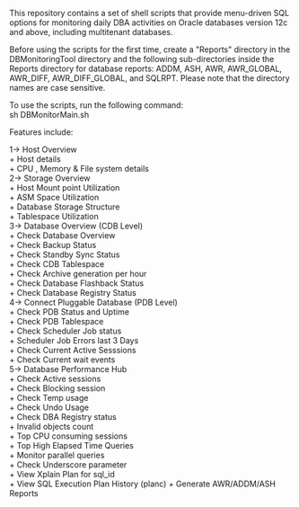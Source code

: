 This repository contains a set of shell scripts that provide menu-driven SQL options for monitoring daily DBA activities on Oracle databases version 12c and above, including multitenant databases.

Before using the scripts for the first time, create a "Reports" directory in the DBMonitoringTool directory and the following sub-directories inside the Reports directory for database reports: ADDM, ASH, AWR, AWR_GLOBAL, AWR_DIFF, AWR_DIFF_GLOBAL, and SQLRPT. Please note that the directory names are case sensitive.

To use the scripts, run the following command:                             
sh DBMonitorMain.sh

Features include:

1-> Host Overview                             
	+ Host details                           
	+ CPU , Memory & File system  details                 
2-> Storage Overview                          
    + Host Mount point Utilization           
    + ASM Space Utilization                  
    + Database Storage Structure             
    + Tablespace Utilization                 
3-> Database Overview (CDB Level)             
    + Check Database Overview                
    + Check Backup Status                    
    + Check Standby Sync Status              
    + Check CDB Tablespace                   
    + Check Archive generation per hour      
    + Check Database Flashback Status        
    + Check Database Registry Status                 
4-> Connect Pluggable Database (PDB Level)    
    + Check PDB Status and Uptime            
    + Check PDB Tablespace                   
    + Check Scheduler Job  status            
    + Scheduler Job Errors last 3 Days       
    + Check Current Active Sesssions         
    + Check Current wait events              
5-> Database Performance Hub                  
    + Check Active sessions                  
    + Check Blocking session                 
    + Check Temp usage                       
    + Check Undo Usage                       
    + Check DBA Registry status              
    + Invalid objects count                  
    + Top CPU consuming sessions             
    + Top High Elapsed Time Queries          
    + Monitor parallel queries               
    + Check Underscore parameter             
    + View Xplain Plan for sql_id            
    + View SQL Execution Plan History (planc)
    + Generate AWR/ADDM/ASH Reports 
               





